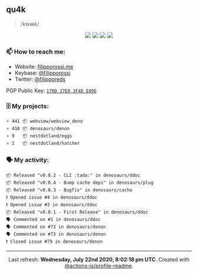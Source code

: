 ## qu4k

> /kwæk/

<p align="center">
  <img src="https://img.shields.io/badge/last%20major%20release-aug.%202000-important" />
  <img src="https://img.shields.io/badge/unminified%20size-6%20feet%206%20inches-informational" />
  <img src="https://img.shields.io/badge/vulnerabilities-high-critical" />
  <img src="https://img.shields.io/badge/code%20quality-A%20for%20effort-success" />
</p>

### 📫 How to reach me:

- Website: [filipporossi.me](https://filipporossi.me/)
- Keybase: [@filipporossi](https://keybase.io/filipporossi)
- Twitter: [@filipporeds](https://keybase.io/filipporeds)

PGP Public Key: [`170D 27E0 3F4D E09E`](https://keybase.io/filipporossi/pgp_keys.asc)

### 🗄 My projects:

```
⭐️ 441 📦 webview/webview_deno
⭐️ 418 📦 denosaurs/denon
⭐️ 9   📦 nestdotland/eggs
⭐️ 2   📦 nestdotland/hatcher
```

### 🗣 My activity:

```
📦 Released "v0.0.2 - CLI :tada:" in denosaurs/ddoc
📦 Released "v0.0.4 - Bump cache deps" in denosaurs/plug
📦 Released "v0.0.3 - Bugfix" in denosaurs/cache
❗️ Opened issue #4 in denosaurs/ddoc
❗️ Opened issue #3 in denosaurs/ddoc
📦 Released "v0.0.1 - First Release" in denosaurs/ddoc
🗣 Commented on #1 in denosaurs/ddoc
🗣 Commented on #73 in denosaurs/denon
🗣 Commented on #73 in denosaurs/denon
❗️ Closed issue #79 in denosaurs/denon
```

------------
<p align="center">Last refresh: <b>Wednesday, July 22nd 2020, 8:02:18 pm UTC</b>. Created with <a href=https://github.com/marketplace/actions/profile-readme>@actions-js/profile-readme</a>.</p>